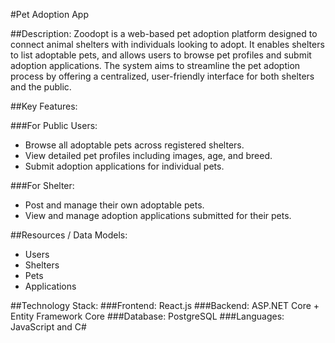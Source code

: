 #Pet Adoption App

##Description:
Zoodopt is a web-based pet adoption platform designed to connect animal shelters with individuals looking to adopt. It enables shelters to list adoptable pets, and allows users to browse pet profiles and submit adoption applications. The system aims to streamline the pet adoption process by offering a centralized, user-friendly interface for both shelters and the public.

##Key Features:

###For Public Users:
- Browse all adoptable pets across registered shelters.
- View detailed pet profiles including images, age, and breed.
- Submit adoption applications for individual pets.

###For Shelter:
- Post and manage their own adoptable pets.
- View and manage adoption applications submitted for their pets.

##Resources / Data Models:
- Users
- Shelters
- Pets
- Applications

##Technology Stack:
###Frontend: React.js
###Backend: ASP.NET Core + Entity Framework Core
###Database: PostgreSQL
###Languages: JavaScript and C#

